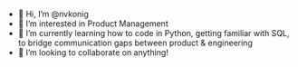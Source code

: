 - 👋 Hi, I’m @nvkonig
- 👀 I’m interested in Product Management 
- 🌱 I’m currently learning how to code in Python, getting familiar with SQL, to bridge communication gaps between product & engineering
- 💞️ I’m looking to collaborate on anything!

<!---
nvkonig/nvkonig is a ✨ special ✨ repository because its `README.md` (this file) appears on your GitHub profile.
You can click the Preview link to take a look at your changes.
--->
